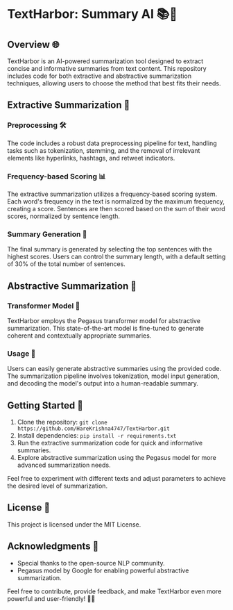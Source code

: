 # TextHarbor: Summary AI 📚🤖

## Overview 🌐
TextHarbor is an AI-powered summarization tool designed to extract concise and informative summaries from text content. This repository includes code for both extractive and abstractive summarization techniques, allowing users to choose the method that best fits their needs.

## Extractive Summarization 🧹
### Preprocessing 🛠️
The code includes a robust data preprocessing pipeline for text, handling tasks such as tokenization, stemming, and the removal of irrelevant elements like hyperlinks, hashtags, and retweet indicators.

### Frequency-based Scoring 📊
The extractive summarization utilizes a frequency-based scoring system. Each word's frequency in the text is normalized by the maximum frequency, creating a score. Sentences are then scored based on the sum of their word scores, normalized by sentence length.

### Summary Generation 📑
The final summary is generated by selecting the top sentences with the highest scores. Users can control the summary length, with a default setting of 30% of the total number of sentences.

## Abstractive Summarization 🚀
### Transformer Model 🤯
TextHarbor employs the Pegasus transformer model for abstractive summarization. This state-of-the-art model is fine-tuned to generate coherent and contextually appropriate summaries.

### Usage 🚀
Users can easily generate abstractive summaries using the provided code. The summarization pipeline involves tokenization, model input generation, and decoding the model's output into a human-readable summary.

## Getting Started 🚀
1. Clone the repository: `git clone https://github.com/HareKrishna4747/TextHarbor.git`
2. Install dependencies: `pip install -r requirements.txt`
3. Run the extractive summarization code for quick and informative summaries.
4. Explore abstractive summarization using the Pegasus model for more advanced summarization needs.

Feel free to experiment with different texts and adjust parameters to achieve the desired level of summarization.

## License 📜
This project is licensed under the MIT License.

## Acknowledgments 🙌
- Special thanks to the open-source NLP community.
- Pegasus model by Google for enabling powerful abstractive summarization.

Feel free to contribute, provide feedback, and make TextHarbor even more powerful and user-friendly! 🚀🤖